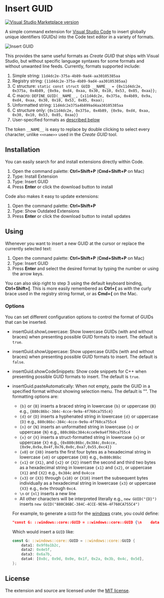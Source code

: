 # Insert GUID

[![Visual Studio Marketplace version](https://img.shields.io/visual-studio-marketplace/v/heaths.vscode-guid.svg?style=flat-square)](https://marketplace.visualstudio.com/items?itemName=heaths.vscode-guid)

A simple command extension for [Visual Studio Code](https://code.visualstudio.com) to insert globally unique identifiers (GUIDs) into the Code text editor in a variety of formats.

![Insert GUID](https://media.giphy.com/media/3danYPtfh3iQBjd6ef/giphy.gif)

This provides the same useful formats as _Create GUID_ that ships with Visual Studio, but without specific language syntaxes for some formats and without unwanted line feeds. Currently, formats supported include:

1. Simple string: `11d4dc2e-375a-4b89-9ad4-aa30105385aa`
2. Registry string: `{11d4dc2e-375a-4b89-9ad4-aa30105385aa}`
3. C structure: `static const struct GUID __NAME__ = {0x11d4dc2e, 0x375a, 0x4b89, {0x9a, 0xd4, 0xaa, 0x30, 0x10, 0x53, 0x85, 0xaa}};`
4. C macro: `DEFINE_GUID(__NAME__, {x11d4dc2e, 0x375a, 0x4b89, 0x9a, 0xd4, 0xaa, 0x30, 0x10, 0x53, 0x85, 0xaa);`
5. Unformatted string: `11d4dc2e375a4b899ad4aa30105385aa`
6. C structure only: `{0x11d4dc2e, 0x375a, 0x4b89, {0x9a, 0xd4, 0xaa, 0x30, 0x10, 0x53, 0x85, 0xaa}}`
7. User-specified formats as [described below](#options)

The token `__NAME__` is easy to replace by double clicking to select every character, unlike `<<name>>` used in the _Create GUID_ tool.

## Installation

You can easily search for and install extensions directly within Code.

1. Open the command palette: __Ctrl+Shift+P__ (__Cmd+Shift+P__ on Mac)
2. Type: Install Extension
3. Type: Insert GUID
4. Press __Enter__ or click the download button to install

Code also makes it easy to update extensions:

1. Open the command palette: __Ctrl+Shift+P__
2. Type: Show Outdated Extensions
3. Press __Enter__ or click the download button to install updates

## Using

Whenever you want to insert a new GUID at the cursor or replace the currently selected text:

1. Open the command palette: __Ctrl+Shift+P__ (__Cmd+Shift+P__ on Mac)
2. Type: Insert GUID
3. Press __Enter__ and select the desired format by typing the number or using the arrow keys.

You can also skip right to step 3 using the default keyboard binding, __Ctrl+Shift+[__. This is more easily remembered as __Ctrl+{__ as with the curly brace used in the registry string format, or as __Cmd+{__ on the Mac.

### Options

You can set different configuration options to control the format of GUIDs that can be inserted.

* insertGuid.showLowercase: Show lowercase GUIDs (with and without braces) when presenting possible GUID formats to insert. The default is `true`.
* insertGuid.showUppercase: Show uppercase GUIDs (with and without braces) when presenting possible GUID formats to insert. The default is `false`.
* insertGuid.showCodeSnippets: Show code snippets for C++ when presenting possible GUID formats to insert. The default is `true`.
* insertGuid.pasteAutomatically: When not empty, paste the GUID in a specified format without showing selection menu. The default is "". The formatting options are:
  * `{b}` or `{B}` inserts a braced string in lowercase `{b}` or uppercase `{B}` e.g., `{880c86bc-384c-4cce-9e9a-4f760ca755c4}`
  * `{d}` or `{D}` inserts a hyphenated string in lowercase `{d}` or uppercase `{D}` e.g., `880c86bc-384c-4cce-9e9a-4f760ca755c4`
  * `{n}` or `{N}` inserts an unformatted string in lowercase `{n}` or uppercase `{N}` e.g., `880c86bc384c4cce9e9a4f760ca755c4`
  * `{x}` or `{X}` inserts a struct-formatted string in lowercase `{x}` or uppercase `{X}` e.g., `{0x880c86bc,0x384c,0x4cce,{0x9e,0x9a,0x4f,0x76,0x0c,0xa7,0x55,0xc4}}`
  * `{x0}` or `{X0}` inserts the first four bytes as a hexadecimal string in lowercase `{x0}` or uppercase `{X0}` e.g., `0x880c86bc`
  * `{x1}` or `{X1}`, and `{x2}` or `{X2}` insert the second and third two bytes as a hexadecimal string in lowercase `{x1}` and `{x2}`, or uppercase `{X1}` and `{X2}` e.g., `0x384c` and `0x4cce`
  * `{x3}` or `{X3}` through `{x10}` or `{X10}` insert the subsequent bytes individually as a hexadecimal string in lowercase `{x3}` or uppercase `{X3}` e.g., `0x9e` through `0xc4`.
  * `\n` or `{nl}` inserts a new line
  * All other characters will be interpreted literally e.g., `new GUID("{D}")` inserts `new GUID("880C86BC-384C-4CCE-9E9A-4F760CA755C4")`

  For example, to generate a `GUID` for the [windows](https://crates.io/crates/windows) crate, you could define:

  ```json
  "const G: ::windows::core::GUID = ::windows::core::GUID {\n    data1: 0x{x0},\n    data2: 0x{x1},\n    data3: 0x{x2},\n    data4: [0x{x3}, 0x{x4}, 0x{x5}, 0x{x6}, 0x{x7}, 0x{x8}, 0x{x9}, 0x{x10}],\n};"
  ```

  Which would insert a `GUID` like:

  ```rust
  const G: ::windows::core::GUID = ::windows::core::GUID {
      data1: 0x9f0a1b2c,
      data2: 0x4e5f,
      data3: 0x6a7b,
      data4: [0x8c, 0x9d, 0x0e, 0x1f, 0x2a, 0x3b, 0x4c, 0x5d],
  };
  ```

## License

The extension and source are licensed under the [MIT license](LICENSE.txt).

